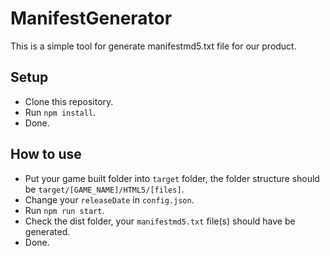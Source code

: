 # ManifestGenerator

This is a simple tool for generate manifestmd5.txt file for our product.

## Setup
- Clone this repository.
- Run `npm install`.
- Done.

## How to use
- Put your game built folder into `target` folder, the folder structure should be `target/[GAME_NAME]/HTML5/[files]`.
- Change your `releaseDate` in `config.json`.
- Run `npm run start`.
- Check the dist folder, your `manifestmd5.txt` file(s) should have be generated.
- Done.